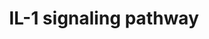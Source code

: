 ---
annotations:
- id: PW:0000883
  parent: regulatory pathway
  type: Pathway Ontology
  value: interleukin-1 signaling pathway
- id: PW:0000512
  parent: signaling pathway
  type: Pathway Ontology
  value: Interleukin mediated signaling pathway
- id: PW:0000820
  parent: signaling pathway
  type: Pathway Ontology
  value: signaling pathway in the adaptive immune response
authors:
- Mkutmon
- MaintBot
- Egonw
citedin:
- link: PMC7019052
  title: Identification of Biological Pathways Contributing to Marbling in Skeletal
    Muscle to Improve Beef Cattle Breeding (2020)
description: 'The IL-1 family of cytokines currently consists of 11 members which
  are encoded by distinct genes and includes IL-1α, IL-1β, and the IL-1 Receptor antagonist
  (IL-1RA). The major role of IL-1 type cytokines is to control pro-inflammatory reactions
  in response to tissue injury - either due to pathogen-associated molecular patterns
  (PAMPs) or Danger associated molecular patterns (DAMPs). Interleukin-1 (IL-1), which
  includes IL-1α and IL-1β, plays a crucial role in many auto inflammatory diseases.
  IL- 1α and IL-1β are produced predominantly by macrophages and monocytes, and to
  a lesser extent by other cell types such as epithelial cells endothelial cells and
  fibroblasts. IL-1 alpha, is a membrane anchored protein which signals through autocrine
  or juxtracrine mechanisms where as the soluble IL-1β acts in a paracrine or systemic
  manner. Significant progress has been achieved in the study of the signaling events
  mediated by IL-1 and the processes they control. Involvement of IL-1α or IL-1β in
  host responses to infections caused by intracellular microorganisms such as Mycobacterium
  tuberculosis as well as in autoinflammatory diseases makes its signaling components
  important candidates for drug targetting for these diseases. The two forms of IL-1
  (IL-1α and IL-1β) bind to the same cellular receptor, the Type I IL- 1 receptor
  (IL-1RI) to induce signaling. Upon receptor engagement, IL-1R1 forms a heterodimer
  with IL-1 receptor accessory protein (IL-1RAcP), which functions as a co receptor.
  IL-1RAcP cannot bind directly to IL-1 but is essential for IL-1-mediated signaling.
  Binding of IL-1 to this receptor complex leads to the activation of the transcription
  factor NF-κB through different signaling mechanisms. Two IL-1 receptor-associated
  kinases, IRAK-1 and IRAK-2 have been implicated in the activation of NF-κB. IRAK
  1 and 2 functions as adapter proteins and protein kinases to transmit downstream
  signals. It recruits TRAF6 to the IL-1 receptor complex via an interaction with
  IL-1RAcP. Oligomerization of TRAF6 and subsequent formation of TAK1 and MEKK3 signaling
  complexes relays the signal via NF-κB-inducing kinase (NIK) to two I-kappaB kinases
  (IKK-1 and -2), leading to NF-kappaB activation. Activation of other mitogen activated
  protein kinases, including JNKs and p38 MAPK through various MAP2Ks also play important
  roles in mediating IL-1 responses by activating transcription through the AP-1 transcription
  factor. The above mentioned signaling events co-operatively induce the expression
  of IL-1 target genes such as CCL2, IL-8 and IL-6. The interactions and intersections
  between canonical and non-canonical Interleukin-1 signaling systems are depicted
  in the pathway map. Regulation of IL-1 signaling can be brought about by various
  mechanisms. The IL-1 family member IL-1RA can bind to the IL1-R1 receptor with similar
  affinity as IL-1α and β, but is incapable of activating the signaling response.
  The type II IL-1 receptor can bind to IL-1 alpha and beta but lacks signaling capacity.
  The naturally occurring ''shed'' domains of the extracellular IL-1 receptor chains
  (IL-1RI, IL-1RII and IL- 1RAcP) also act as inhibitors of IL-1 signaling. In the
  cell, IL-1R binds to toll- interacting protein (TOLLIP), which results in the inhibition
  of IRAK1 and by promoting efficient degradation of IL-1R by targeting the internalized
  receptor to endosomes. Other mechanisms such as p38MAPK mediated phosphorylation
  of TAB1 which results in the inactivation of TAK1, and expression of genes including
  MAPK phosphatase 1 (MKP-1) and Inhibitor of kappa B alpha (NFKBIA) that inhibit
  IL-1 signaling components also serve as negative regulators of IL-1 signaling.  Please
  access this pathway at [http://www.netpath.org/netslim/IL_1_pathway.html NetSlim]
  database.  If you use this pathway, please cite the following paper: Kandasamy,
  K., Mohan, S. S., Raju, R., Keerthikumar, S., Kumar, G. S. S., Venugopal, A. K.,
  Telikicherla, D., Navarro, J. D., Mathivanan, S., Pecquet, C., Gollapudi, S. K.,
  Tattikota, S. G., Mohan, S., Padhukasahasram, H., Subbannayya, Y., Goel, R., Jacob,
  H. K. C., Zhong, J., Sekhar, R., Nanjappa, V., Balakrishnan, L., Subbaiah, R., Ramachandra,
  Y. L., Rahiman, B. A., Prasad, T. S. K., Lin, J., Houtman, J. C. D., Desiderio,
  S., Renauld, J., Constantinescu, S. N., Ohara, O., Hirano, T., Kubo, M., Singh,
  S., Khatri, P., Draghici, S., Bader, G. D., Sander, C., Leonard, W. J. and Pandey,
  A. (2010). NetPath: A public resource of curated signal transduction pathways. Genome
  Biology. 11:R3.'
last-edited: 2021-03-28
organisms:
- Bos taurus
redirect_from:
- /index.php/Pathway:WP3271
- /instance/WP3271
- /instance/WP3271_r115997
revision: r115997
schema-jsonld:
- '@context': https://schema.org/
  '@id': https://wikipathways.github.io/pathways/WP3271.html
  '@type': Dataset
  creator:
    '@type': Organization
    name: WikiPathways
  description: 'The IL-1 family of cytokines currently consists of 11 members which
    are encoded by distinct genes and includes IL-1α, IL-1β, and the IL-1 Receptor
    antagonist (IL-1RA). The major role of IL-1 type cytokines is to control pro-inflammatory
    reactions in response to tissue injury - either due to pathogen-associated molecular
    patterns (PAMPs) or Danger associated molecular patterns (DAMPs). Interleukin-1
    (IL-1), which includes IL-1α and IL-1β, plays a crucial role in many auto inflammatory
    diseases. IL- 1α and IL-1β are produced predominantly by macrophages and monocytes,
    and to a lesser extent by other cell types such as epithelial cells endothelial
    cells and fibroblasts. IL-1 alpha, is a membrane anchored protein which signals
    through autocrine or juxtracrine mechanisms where as the soluble IL-1β acts in
    a paracrine or systemic manner. Significant progress has been achieved in the
    study of the signaling events mediated by IL-1 and the processes they control.
    Involvement of IL-1α or IL-1β in host responses to infections caused by intracellular
    microorganisms such as Mycobacterium tuberculosis as well as in autoinflammatory
    diseases makes its signaling components important candidates for drug targetting
    for these diseases. The two forms of IL-1 (IL-1α and IL-1β) bind to the same cellular
    receptor, the Type I IL- 1 receptor (IL-1RI) to induce signaling. Upon receptor
    engagement, IL-1R1 forms a heterodimer with IL-1 receptor accessory protein (IL-1RAcP),
    which functions as a co receptor. IL-1RAcP cannot bind directly to IL-1 but is
    essential for IL-1-mediated signaling. Binding of IL-1 to this receptor complex
    leads to the activation of the transcription factor NF-κB through different signaling
    mechanisms. Two IL-1 receptor-associated kinases, IRAK-1 and IRAK-2 have been
    implicated in the activation of NF-κB. IRAK 1 and 2 functions as adapter proteins
    and protein kinases to transmit downstream signals. It recruits TRAF6 to the IL-1
    receptor complex via an interaction with IL-1RAcP. Oligomerization of TRAF6 and
    subsequent formation of TAK1 and MEKK3 signaling complexes relays the signal via
    NF-κB-inducing kinase (NIK) to two I-kappaB kinases (IKK-1 and -2), leading to
    NF-kappaB activation. Activation of other mitogen activated protein kinases, including
    JNKs and p38 MAPK through various MAP2Ks also play important roles in mediating
    IL-1 responses by activating transcription through the AP-1 transcription factor.
    The above mentioned signaling events co-operatively induce the expression of IL-1
    target genes such as CCL2, IL-8 and IL-6. The interactions and intersections between
    canonical and non-canonical Interleukin-1 signaling systems are depicted in the
    pathway map. Regulation of IL-1 signaling can be brought about by various mechanisms.
    The IL-1 family member IL-1RA can bind to the IL1-R1 receptor with similar affinity
    as IL-1α and β, but is incapable of activating the signaling response. The type
    II IL-1 receptor can bind to IL-1 alpha and beta but lacks signaling capacity.
    The naturally occurring ''shed'' domains of the extracellular IL-1 receptor chains
    (IL-1RI, IL-1RII and IL- 1RAcP) also act as inhibitors of IL-1 signaling. In the
    cell, IL-1R binds to toll- interacting protein (TOLLIP), which results in the
    inhibition of IRAK1 and by promoting efficient degradation of IL-1R by targeting
    the internalized receptor to endosomes. Other mechanisms such as p38MAPK mediated
    phosphorylation of TAB1 which results in the inactivation of TAK1, and expression
    of genes including MAPK phosphatase 1 (MKP-1) and Inhibitor of kappa B alpha (NFKBIA)
    that inhibit IL-1 signaling components also serve as negative regulators of IL-1
    signaling.  Please access this pathway at [http://www.netpath.org/netslim/IL_1_pathway.html
    NetSlim] database.  If you use this pathway, please cite the following paper:
    Kandasamy, K., Mohan, S. S., Raju, R., Keerthikumar, S., Kumar, G. S. S., Venugopal,
    A. K., Telikicherla, D., Navarro, J. D., Mathivanan, S., Pecquet, C., Gollapudi,
    S. K., Tattikota, S. G., Mohan, S., Padhukasahasram, H., Subbannayya, Y., Goel,
    R., Jacob, H. K. C., Zhong, J., Sekhar, R., Nanjappa, V., Balakrishnan, L., Subbaiah,
    R., Ramachandra, Y. L., Rahiman, B. A., Prasad, T. S. K., Lin, J., Houtman, J.
    C. D., Desiderio, S., Renauld, J., Constantinescu, S. N., Ohara, O., Hirano, T.,
    Kubo, M., Singh, S., Khatri, P., Draghici, S., Bader, G. D., Sander, C., Leonard,
    W. J. and Pandey, A. (2010). NetPath: A public resource of curated signal transduction
    pathways. Genome Biology. 11:R3.'
  keywords:
  - AKT1
  - ATF2
  - BIKBA
  - CHUK
  - Ca 2+
  - ECSIT
  - IKBKB
  - IKBKG
  - IL1A
  - IL1B
  - IL1R1
  - IL1RAP
  - IRAK1
  - IRAK2
  - IRAK4
  - IRAKM
  - JUN
  - MAP2K1
  - MAP2K2
  - MAP2K3
  - MAP2K4
  - MAP2K6
  - MAP2K7
  - MAP3K1
  - MAP3K14
  - MAP3K2
  - MAP3K3
  - MAP3K7
  - MAP3K7IP1
  - MAPK1
  - MAPK14
  - MAPK3
  - MAPK8
  - MAPK9
  - MAPKAPK2
  - MYD88
  - NFKB1
  - NFKBIB
  - PELI1
  - PELI2
  - PIK3R1
  - PLCG1
  - PRKCZ
  - PTPN11
  - REL
  - RELA
  - SQSTM1
  - TAB2
  - TAB3
  - TOLLIP
  - TRAF6
  - UBE2N
  license: CC0
  name: IL-1 signaling pathway
seo: CreativeWork
title: IL-1 signaling pathway
wpid: WP3271
---